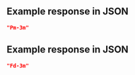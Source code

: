 ## Example response in JSON

```json
"Pm-3m"
```

## Example response in JSON

```json
"Fd-3m"
```

